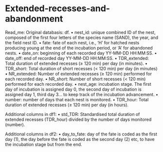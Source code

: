 # Extended-recesses-and-abandonment

Read_me: Original databasis: df.
•	nest_id: unique combined ID of the nest, composed of the first four letters of the species name (SAND), the year, and the field nest ID.
•	fate: fate of each nest, i.e., ‘H’ for hatched nests producing young at the end of the incubation period, or ‘A’ for abandoned nests.
•	date_on: beginning of each recorded day YY-MM-DD HH:MM:SS.
•	date_off: end of recorded day YY-MM-DD HH:MM:SS.
•	TDR_extended: Total duration of extended recesses (≥ 120 min) per day (in minutes).
•	TDR_short: Total duration of short recesses (< 120 min) per day (in minutes) 
•	NR_extended: Number of extended recesses (≥ 120 min) performed for each recorded day.
•	NR_short: Number of short recesses (< 120 min) performed for each recorded day.
•	nest_age: incubation stage. The first day of incubation is assigned day 0, the second day of incubation is assigned day 1, third day 3… to keep track of the incubation advancement.
•	number: number of days that each nest is monitored.
•	TDR_hour: Total duration of extended recesses (≥ 120 min) per day (in hours).

Additional columns in df1: 
•	std_TDR: Standardised total duration of extended recesses (TDR_hour) divided by the number of days monitored (number).

Additional columns in df2:
•	day_to_fate: day of the fate is coded as the first day (1), the day before the fate is coded as the second day (2) etc, to have the incubation stage but from the end.
